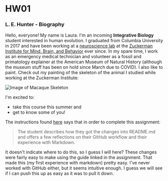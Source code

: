 # HW01

### L. E. Hunter - Biography

Hello, everyone! My name is Laura. I'm an incoming **Integrative Biology** student interested in human evolution. I graduated from Columbia University in 2017 and have been working at a [neuroscience lab](https://www.gottlieblab.com/) at the [Zuckerman Institute for Mind, Brain, and Behavior](https://zuckermaninstitute.columbia.edu/) ever since. In my spare time, I work as an emergency medical technician and volunteer as a fossil and primatology explainer at the American Museum of Natural History (although the museum stuff has been on hold since March due to COVID). I also like to paint. Check out my painting of the skeleton of the animal I studied while working at the Zuckerman Institute:

![Image of Macaque Skeleton](https://user-images.githubusercontent.com/12615998/86480299-bd8b2180-bd1b-11ea-921e-3f4c33582e7f.png)

I'm excited to: 

* take this course this summer and
* get to know some of you!

The instructions found [here](https://cfss.uchicago.edu/homework/edit-readme/#fn:Perhaps-add-a-pi) says that in order to complete this assignment:
 >The student describes how they got the changes into README.md and offers a few reflections on their GitHub workflow and their experience with Markdown.
 
It doesn't indicate where to do this, so I guess I will here? These changes were fairly easy to make using the guide linked in the assignment. That made this (my first experience with markdown) pretty easy. I've never worked with GitHub either, but it seems intuitive enough. I guess we will see if I can push this up as easy as it was to pull it down.